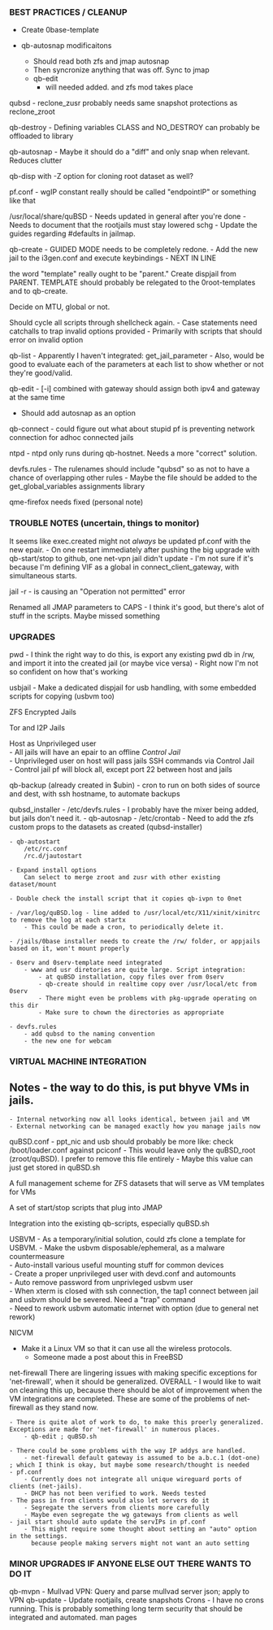 ### BEST PRACTICES / CLEANUP

- Create 0base-template

- qb-autosnap modificaitons 
	- Should read both zfs and jmap autosnap
	- Then syncronize anything that was off. Sync to jmap
	- qb-edit
		- will needed added. and zfs mod takes place 

qubsd
	- reclone_zusr probably needs same snapshot protections as reclone_zroot
	

qb-destroy
	- Defining variables CLASS and NO_DESTROY can probably be offloaded to library

qb-autosnap
	- Maybe it should do a "diff" and only snap when relevant. Reduces clutter

qb-disp with -Z option for cloning root dataset as well? 

pf.conf
	- wgIP constant really should be called "endpointIP" or something like that

/usr/local/share/quBSD 
	- Needs updated in general after you're done
	- Needs to document that the rootjails must stay lowered schg
	- Update the guides regarding #defaults in jailmap.

qb-create 
	- GUIDED MODE needs to be completely redone.
	- Add the new jail to the i3gen.conf and execute keybindings
	- NEXT IN LINE

the word "template" really ought to be "parent." Create dispjail from PARENT. TEMPLATE should probably be relegated to the 0root-templates and to qb-create. 

Decide on MTU, global or not. 

Should cycle all scripts through shellcheck again. 
	- Case statements need catchalls to trap invalid options provided
	- Primarily with scripts that should error on invalid option

qb-list
	- Apparently I haven't integrated: get_jail_parameter
	- Also, would be good to evaluate each of the parameters at each list
     to show whether or not they're good/valid.

qb-edit
	- [-i] combined with gateway should assign both ipv4 and gateway at the same time
   - Should add autosnap as an option

qb-connect
	- could figure out what about stupid pf is preventing network connection for adhoc connected jails 

ntpd
	- ntpd only runs during qb-hostnet. Needs a more "correct" solution.

devfs.rules
	- The rulenames should include "qubsd" so as not to have a chance of overlapping other rules
	- Maybe the file should be added to the get_global_variables assignments library

qme-firefox needs fixed (personal note)

### TROUBLE NOTES (uncertain, things to monitor)

It seems like exec.created might not *always* be updated pf.conf with the new epair.
	- On one restart immediately after pushing the big upgrade with qb-start/stop to github, one net-vpn jail didn't update
	- I'm not sure if it's because I'm defining VIF as a global in connect_client_gateway, with simultaneous starts.

jail -r 
	- <net-jail> is causing an "Operation not permitted" error

Renamed all JMAP parameters to CAPS
	- I think it's good, but there's alot of stuff in the scripts. Maybe missed something

### UPGRADES

pwd
	- I think the right way to do this, is export any existing pwd db in /rw, and import it into the created jail (or maybe vice versa) 
	- Right now I'm not so confident on how that's working

usbjail - Make a dedicated dispjail for usb handling, with some embedded scripts for copying (usbvm too)

ZFS Encrypted Jails

Tor and I2P Jails

Host as Unprivileged user     
	- All jails will have an epair to an offline *Control Jail*      
	- Unprivileged user on host will pass jails SSH commands via Control Jail     
	- Control jail pf will block all, except port 22 between host and jails     

qb-backup (already created in $ubin)
	- cron to run on both sides of source and dest, with ssh hostname, to automate backups

qubsd_installer
	- /etc/devfs.rules - I probably have the mixer being added, but jails don't need it.
	- qb-autosnap 
		- /etc/crontab
		- Need to add the zfs custom props to the datasets as created (qubsd-installer)

	- qb-autostart
		/etc/rc.conf
		/rc.d/jautostart 

	- Expand install options     
		Can select to merge zroot and zusr with other existing dataset/mount     

	- Double check the install script that it copies qb-ivpn to 0net

	- /var/log/quBSD.log - line added to /usr/local/etc/X11/xinit/xinitrc to remove the log at each startx
		- This could be made a cron, to periodically delete it.
	
	- /jails/0base installer needs to create the /rw/ folder, or appjails based on it, won't mount properly

	- 0serv and 0serv-template need integrated	
		- www and usr diretories are quite large. Script integration:
			- at quBSD installation, copy files over from 0serv
			- qb-create should in realtime copy over /usr/local/etc from 0serv
			- There might even be problems with pkg-upgrade operating on this dir
			- Make sure to chown the directories as appropriate
	
	- devfs.rules
		- add qubsd to the naming convention
		- the new one for webcam

### VIRTUAL MACHINE INTEGRATION
## Notes - the way to do this, is put bhyve VMs in jails.
	- Internal networking now all looks identical, between jail and VM
	- External networking can be managed exactly how you manage jails now

quBSD.conf 
	- ppt_nic and usb should probably be more like: check /boot/loader.conf against pciconf 
	- This would leave only the quBSD_root (zroot/quBSD). I prefer to remove this file entirely	
	- Maybe this value can just get stored in quBSD.sh

A full management scheme for ZFS datasets that will serve as VM templates for VMs 

A set of start/stop scripts that plug into JMAP

Integration into the existing qb-scripts, especially quBSD.sh

USBVM - As a temporary/initial solution, could zfs clone a template for USBVM.
	- Make the usbvm disposable/ephemeral, as a malware countermeasure      
	- Auto-install various useful mounting stuff for common devices     
	- Create a proper unprivileged user with devd.conf and automounts     
	- Auto remove password from unprivleged usbvm user     
	- When xterm is closed with ssh connection, the tap1 connect between jail and usbvm should be severed. Need a "trap" command     
	- Need to rework usbvm automatic internet with option (due to general net rework)

NICVM 
  - Make it a Linux VM so that it can use all the wireless protocols.
     - Someone made a post about this in FreeBSD

net-firewall
	There are lingering issues with making specific exceptions for 'net-firewall', when it should be generalized.
	OVERALL - I would like to wait on cleaning this up, because there should be alot of improvement when the 
	VM integrations are completed. These are some of the problems of net-firewall as they stand now.

	- There is quite alot of work to do, to make this proerly generalized. Exceptions are made for 'net-firewall' in numerous places.
		- qb-edit ; quBSD.sh 
	
	- There could be some problems with the way IP addys are handled.
		- net-firewall default gateway is assumed to be a.b.c.1 (dot-one) ; which I think is okay, but maybe some research/thought is needed 
	- pf.conf 
		- Currently does not integrate all unique wireguard ports of clients (net-jails).
		- DHCP has not been verified to work. Needs tested 
	- The pass in from clients would also let servers do it
  		- Segregate the servers from clients more carefully
		- Maybe even segregate the wg gateways from clients as well
	- jail start should auto update the servIPs in pf.conf
		- This might require some thought about setting an "auto" option in the settings.
		  because people making servers might not want an auto setting


### MINOR UPGRADES IF ANYONE ELSE OUT THERE WANTS TO DO IT
qb-mvpn - Mullvad VPN: Query and parse mullvad server json; apply to VPN
qb-update - Update rootjails, create snapshots
Crons - I have no crons running. This is probably something long term security that should be integrated and automated.
man pages

